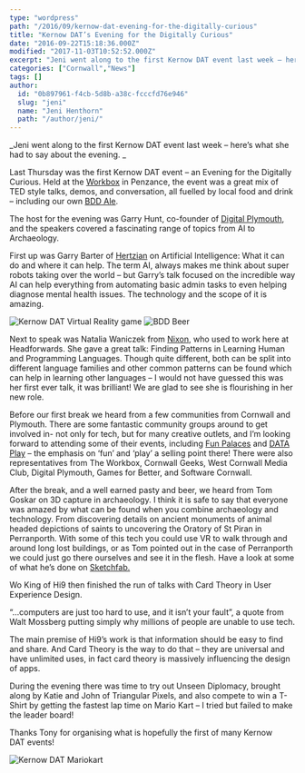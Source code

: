 ```yaml
---
type: "wordpress"
path: "/2016/09/kernow-dat-evening-for-the-digitally-curious"
title: "Kernow DAT’s Evening for the Digitally Curious"
date: "2016-09-22T15:18:36.000Z"
modified: "2017-11-03T10:52:52.000Z"
excerpt: "Jeni went along to the first Kernow DAT event last week – here’s what she had to say about the evening.  Last Thursday was the first Kernow DAT event – an Evening for the Digitally Curious. Held at the Workbox in Penzance, the event was a great mix of TED style talks, demos, and conversation, all fuelled …"
categories: ["Cornwall","News"]
tags: []
author:
  id: "0b897961-f4cb-5d8b-a38c-fcccfd76e946"
  slug: "jeni"
  name: "Jeni Henthorn"
  path: "/author/jeni/"
---
```

_Jeni went along to the first Kernow DAT event last week – here’s what she had to say about the evening. _

Last Thursday was the first Kernow DAT event – an Evening for the Digitally Curious. Held at the [Workbox](http://theworkbox.com/) in Penzance, the event was a great mix of TED style talks, demos, and conversation, all fuelled by local food and drink – including our own [BDD Ale](https://www.headforwards.com/2016/08/bdd/).

The host for the evening was Garry Hunt, co-founder of [Digital Plymouth](https://www.digitalplymouth.com/), and the speakers covered a fascinating range of topics from AI to Archaeology.

First up was Garry Barter of [Hertzian](http://www.hertzian.co.uk/) on Artificial Intelligence: What it can do and where it can help. The term AI, always makes me think about super robots taking over the world – but Garry’s talk focused on the incredible way AI can help everything from automating basic admin tasks to even helping diagnose mental health issues. The technology and the scope of it is amazing.


<section class="gallery">


![Kernow DAT Virtual Reality game](/wp-content/uploads/2016/09/Headforwards-kernowdat-vrgame.jpg)
![BDD Beer](/wp-content/uploads/2016/09/Headforwards-kernowdat-bddbeer2.jpg)

</section>



Next to speak was Natalia Waniczek from [Nixon](http://www.nixondesign.com/), who used to work here at Headforwards. She gave a great talk: Finding Patterns in Learning Human and Programming Languages. Though quite different, both can be split into different language families and other common patterns can be found which can help in learning other languages – I would not have guessed this was her first ever talk, it was brilliant! We are glad to see she is flourishing in her new role.

Before our first break we heard from a few communities from Cornwall and Plymouth. There are some fantastic community groups around to get involved in- not only for tech, but for many creative outlets, and I’m looking forward to attending some of their events, including [Fun Palaces](http://funpalaces.co.uk/) and [DATA Play](http://plymouth.thedata.place/) – the emphasis on ‘fun’ and ‘play’ a selling point there! There were also representatives from The Workbox, Cornwall Geeks, West Cornwall Media Club, Digital Plymouth, Games for Better, and Software Cornwall.

After the break, and a well earned pasty and beer, we heard from Tom Goskar on 3D capture in archaeology. I think it is safe to say that everyone was amazed by what can be found when you combine archaeology and technology. From discovering details on ancient monuments of animal headed depictions of saints to uncovering the Oratory of St Piran in Perranporth. With some of this tech you could use VR to walk through and around long lost buildings, or as Tom pointed out in the case of Perranporth we could just go there ourselves and see it in the flesh. Have a look at some of what he’s done on [Sketchfab.](https://sketchfab.com/tomgoskar)

Wo King of Hi9 then finished the run of talks with Card Theory in User Experience Design.

“…computers are just too hard to use, and it isn’t your fault”, a quote from Walt Mossberg putting simply why millions of people are unable to use tech.

The main premise of Hi9’s work is that information should be easy to find and share. And Card Theory is the way to do that – they are universal and have unlimited uses, in fact card theory is massively influencing the design of apps.

During the evening there was time to try out Unseen Diplomacy, brought along by Katie and John of Triangular Pixels, and also compete to win a T-Shirt by getting the fastest lap time on Mario Kart – I tried but failed to make the leader board!

Thanks Tony for organising what is hopefully the first of many Kernow DAT events!


<section class="gallery">


![Kernow DAT Mariokart](/wp-content/uploads/2016/09/Headforwards-kernowdat-mariokart.jpg)

</section>

